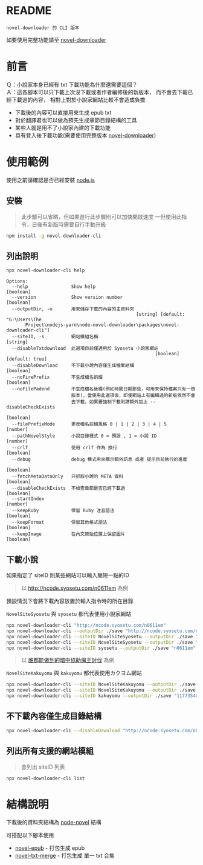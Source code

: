 # README

    novel-downloader 的 CLI 版本

如要使用完整功能請至 [novel-downloader](https://www.npmjs.com/package/novel-downloader)

# 前言

Ｑ：小說家本身已經有 txt 下載功能為什麼還需要這個？  
Ａ：這各腳本可以只下載上次沒下載或者作者編修後的新版本，
而不會去下載已經下載過的內容，
相對上對於小說家網站比較不會造成負擔

- 下載後的內容可以直接用來生成 epub txt
- 對於翻譯君也可以做為預先生成章節目錄結構的工具
- 某些人就是用不了小說家內建的下載功能
- 具有登入後下載功能(需要使用完整版本 [novel-downloader](https://www.npmjs.com/package/novel-downloader))

# 使用範例

使用之前請確認是否已經安裝 [node.js](https://nodejs.org/zh-cn/)

## 安裝

> 此步驟可以省略，但如果進行此步驟則可以加快開啟速度
> 一但使用此指令，日後有新版時需要自行手動升級

```bash
npm install -g novel-downloader-cli
```

## 列出說明

```bash
npx novel-downloader-cli help
```

```
Options:
  --help                Show help                                      [boolean]
  --version             Show version number                            [boolean]
  --outputDir, -o       用來儲存下載的內容的主資料夾
                                                [string] [default: "G:\Users\The
       Project\nodejs-yarn\node-novel-downloader\packages\novel-downloader-cli"]
  --siteID, -s          網站模組名稱                                    [string]
  --disableTxtdownload  此選項目前僅適用於 Syosetu 小說家網站
                                                       [boolean] [default: true]
  --disableDownload     不下載小說內容僅生成檔案結構                   [boolean]
  --noFirePrefix        不生成檔名前綴                                 [boolean]
  --noFilePadend        不生成檔名後綴(例如時間日期那些，可用來保持檔案只有一個
                        版本)，當使用此選項後，即使網站上有編輯過的新版依然不會
                        去下載，如果要強制下載則請額外加上 --disableCheckExists
                                                                       [boolean]
  --filePrefixMode      更改檔名前綴風格 0 | 1 | 2 | 3 | 4 | 5          [number]
  --pathNovelStyle      小說目錄樣式 0 = 預設 , 1 = 小說 ID             [number]
  --crlf                使用 crlf 作為 換行                            [boolean]
  --debug               debug 模式用來顯示額外訊息 或者 提示目前執行的進度
                                                                       [boolean]
  --fetchMetaDataOnly   只抓取小說的 META 資料                         [boolean]
  --disableCheckExists  不檢查章節是否已經下載過                       [boolean]
  --startIndex                                                          [number]
  --keepRuby            保留 Ruby 注音語法                             [boolean]
  --keepFormat          保留其他格式語法                               [boolean]
  --keepImage           在內文原始位置上保留圖片                       [boolean]
```

## 下載小說

如果指定了 siteID 則某些網站可以輸入簡短一點的ID

> 以 http://ncode.syosetu.com/n0611em 為例

預設情況下會將下載內容放置於輸入指令時的所在目錄

`NovelSiteSyosetu` 與 `syosetu` 都代表使用小說家網站

```bash
npx novel-downloader-cli "http://ncode.syosetu.com/n0611em"
npx novel-downloader-cli --outputDir ./save "http://ncode.syosetu.com/n0611em"
npx novel-downloader-cli --siteID NovelSiteSyosetu --outputDir ./save "http://ncode.syosetu.com/n0611em"
npx novel-downloader-cli --siteID NovelSiteSyosetu --outputDir ./save "n0611em"
npx novel-downloader-cli --siteID syosetu --outputDir ./save "n0611em"
```

> 以 [誰都能做到的暗中協助魔王討伐](https://kakuyomu.jp/works/1177354054880238351) 為例

`NovelSiteKakuyomu` 與 `kakuyomu` 都代表使用カクヨム網站

```bash
npx novel-downloader-cli --siteID NovelSiteKakuyomu --outputDir ./save "https://kakuyomu.jp/works/1177354054880238351"
npx novel-downloader-cli --siteID NovelSiteKakuyomu --outputDir ./save "1177354054880238351"
npx novel-downloader-cli --siteID kakuyomu --outputDir ./save "1177354054880238351"
```

## 不下載內容僅生成目錄結構

```bash
npx novel-downloader-cli --disableDownload "http://ncode.syosetu.com/n0611em"
```

## 列出所有支援的網站模組

> 會列出 siteID 列表

```bash
npx novel-downloader-cli list
```

# 結構說明

下載後的資料夾結構為 [node-novel](https://www.npmjs.com/search?q=keywords:node-novel) 結構

可搭配以下腳本使用
- [novel-epub](https://www.npmjs.com/package/novel-epub) - 打包生成 epub
- [novel-txt-merge](https://www.npmjs.com/package/novel-txt-merge) - 打包生成 單一 txt 合集

